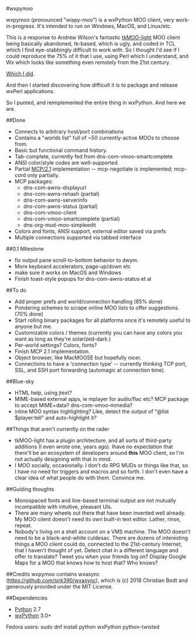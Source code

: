 #wxpymoo

wxpymoo (pronounced "wispy-moo") is a wxPython MOO client, very work-in-progress.  It's intended to run on Windows, MacOS, and Linux/etc.

This is a response to Andrew Wilson's fantastic [tkMOO-light](http://www.awns.com/tkMOO-light) MOO client being basically abandoned, tk-based, which is ugly, and coded in TCL which I find eye-stabbingly difficult to work with.  So I thought I'd see if I could reproduce the 75% of it that I use, using Perl which I understand, and Wx which looks like something even remotely from the 21st century.

[Which I did](https://github.com/emersonrp/WxMOO).

And then I started discovering how difficult it is to package and release wxPerl applications.

So I punted, and reimplemented the entire thing in wxPython.  And here we are.

##Done
* Connects to arbitrary host/port combinations
* Contains a "worlds list" full of ~50 currently-active MOOs to choose from.
* Basic but functional command history.
* Tab-complete, currently fed from dns-com-vmoo-smartcomplete
* ANSI color/style codes are well-supported.
* Partial [MCP/2.1](http://www.moo.mud.org/mcp/mcp2.html) implementation -- mcp-negotiate is implemented;  mcp-cord only partially.
* MCP packages:
    * dns-com-awns-displayurl
    * dns-com-awns-rehash (partial)
    * dns-com-awns-serverinfo
    * dns-com-awns-status (partial)
    * dns-com-vmoo-client
    * dns-com-vmoo-smartcomplete (partial)
    * dns-org-mud-moo-simpleedit
* Colors and fonts, ANSI support, external editor saved via prefs
* Multiple connections supported via tabbed interface

##0.1 Milestone
* fix output pane scroll-to-bottom behavior to dwym.
* More keyboard accelerators;  page-up/down etc
* make sure it works on MacOS and Windows
* Finish toast-style popups for dns-com-awns-status et al

##To do
* Add proper prefs and world/connection handling (85% done)
* Pondering schemes to scrape online MOO lists to offer suggestions. (70% done)
* Start rolling binary packages for all platforms once it's remotely useful to anyone but me.
* Customizable colors / themes (currently you can have any colors you want as long as they're solarized-dark.)
* Per-world settings?  Colors, fonts?
* Finish MCP 2.1 implementation.
* Object browser, like MacMOOSE but hopefully nicer.
* Connections to have a 'connection type' -- currently thinking TCP port, SSL, and SSH port forwarding (automagic at connection time).

##Blue-sky
* HTML help, using jtext?
* MIME-based external apps, ie mplayer for audio/flac etc?  MCP package to accept MIME+data?  dns-com-vmoo-mmedia?
* inline MOO syntax highlighting?  Like, detect the output of "@list $player:tell" and auto-highlight it?

##Things that aren't currently on the rader
* tkMOO-light has a plugin architecture, and all sorts of third-party additions (I even wrote one, years ago).  Ihave no expectation that there'll be an ecosystem of developers around **this** MOO client, so I'm not actually desigining with that in mind.
* I MOO socially, occasionally.  I don't do RPG MUDs or things like that, so I have no need for triggers and macros and so forth.  I don't even have a clear idea of what people do with them.  Convince me.

##Guiding thoughts
* Monospaced fonts and line-based terminal output are not mutually incompatible with intuitive, pleasant UIs.
* There are many wheels out there that have been invented well already.  My MOO client doesn't need its own built-in text editor.  Lather, rinse, repeat.
* Nobody's living on a shell account on a VMS machine.  The MOO doesn't need to be a black-and-white culdesac.  There are dozens of interesting things a MOO client could do, connected to the 21st-century Internet, that I haven't thought of yet.  Detect chat in a different language and offer to translate?  Tweet you when your friends log on?  Display Google Maps for a MOO that knows how to host that?  Who knows?

##Credits
wxpymoo contains wxasync (https://github.com/sirk390/wxasync), which is (c) 2018 Christian Bodt
and generously provided under the MIT License.

##Dependencies
* [Python](http://www.python.org) 2.7
* [wxPython](http://www.wxpython.org) 3.0+

Fedora users:
    sudo dnf install python wxPython python-twisted
